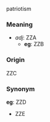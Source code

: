 patriotism
### Meaning
+ _adj_: ZZA
    + __eg__: ZZB

### Origin

ZZC

### Synonym

__eg__: ZZD

+ ZZE


